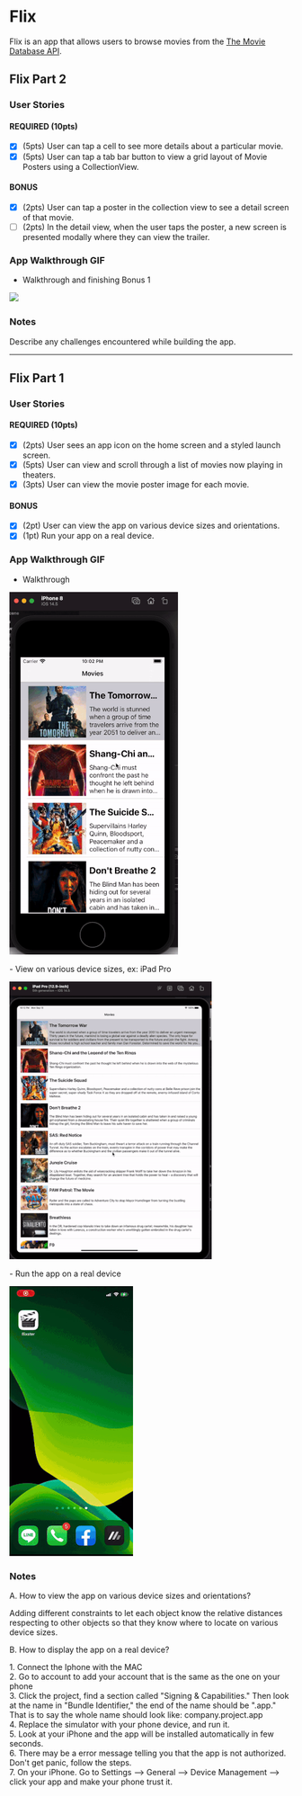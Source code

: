 # Flix

Flix is an app that allows users to browse movies from the [The Movie Database API](http://docs.themoviedb.apiary.io/#).

## Flix Part 2

### User Stories

#### REQUIRED (10pts)
- [X] (5pts) User can tap a cell to see more details about a particular movie.
- [X] (5pts) User can tap a tab bar button to view a grid layout of Movie Posters using a CollectionView.

#### BONUS
- [X] (2pts) User can tap a poster in the collection view to see a detail screen of that movie.
- [ ] (2pts) In the detail view, when the user taps the poster, a new screen is presented modally where they can view the trailer.

### App Walkthrough GIF

- Walkthrough and finishing Bonus 1
<p align="left">
<img src="part2 walkthrough.gif">
</p>


### Notes
Describe any challenges encountered while building the app.

---

## Flix Part 1

### User Stories

#### REQUIRED (10pts)
- [X] (2pts) User sees an app icon on the home screen and a styled launch screen.
- [X] (5pts) User can view and scroll through a list of movies now playing in theaters.
- [X] (3pts) User can view the movie poster image for each movie.

#### BONUS
- [X] (2pt) User can view the app on various device sizes and orientations.
- [X] (1pt) Run your app on a real device.

### App Walkthrough GIF

- Walkthrough 
<p align="left">
<img src="iphone8.gif">
</p>
- View on various device sizes, ex: iPad Pro
<p align="left">
<img src="ipro.gif">
</p>
- Run the app on a real device 
<p align="left">
<img src="phone.gif">
</p>

### Notes
A. How to view the app on various device sizes and orientations? 
<p>
Adding different constraints to let each object know the relative distances respecting to other objects so that they know where to locate on various device sizes.   
</p>

B. How to display the app on a real device? 
<p>
1. Connect the Iphone with the MAC <br>
2. Go to account to add your account that is the same as the one on your phone <br>
3. Click the project, find a section called "Signing & Capabilities." Then look at the name in "Bundle Identifier," the end of the name should be ".app." That is to say the whole name should look like: company.project.app <br>
4. Replace the simulator with your phone device, and run it. <br>
5. Look at your iPhone and the app will be installed automatically in few seconds. <br>
6. There may be a error message telling you that the app is not authorized. Don't get panic, follow the steps. <br>
7. On your iPhone. Go to Settings --> General --> Device Management --> click your app and make your phone trust it. <br>  
</p>


